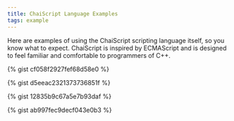 ```yaml
---
title: ChaiScript Language Examples
tags: example
---
```


Here are examples of using the ChaiScript scripting language itself, so you know what to expect. ChaiScript is inspired by ECMAScript and is designed to feel familiar and comfortable to programmers of C++.

{% gist cf058f2927fef68d58e0 %}

{% gist d5eeac2321373736851f %}

{% gist 12835b9c67a5e7b93daf %}

{% gist ab997fec9decf043e0b3 %}


